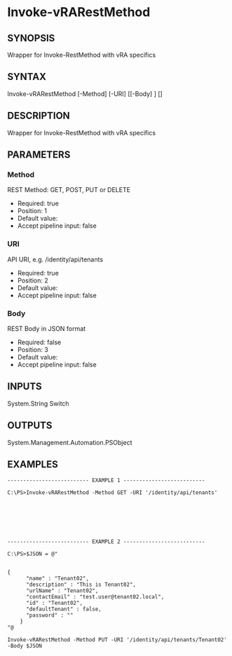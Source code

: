 # Invoke-vRARestMethod

## SYNOPSIS
    
Wrapper for Invoke-RestMethod with vRA specifics

## SYNTAX
 Invoke-vRARestMethod [-Method] <String> [-URI] <String> [[-Body] <String>] [<CommonParameters>]    

## DESCRIPTION

Wrapper for Invoke-RestMethod with vRA specifics

## PARAMETERS


### Method

REST Method: GET, POST, PUT or DELETE

* Required: true
* Position: 1
* Default value: 
* Accept pipeline input: false

### URI

API URI, e.g. /identity/api/tenants

* Required: true
* Position: 2
* Default value: 
* Accept pipeline input: false

### Body

REST Body in JSON format

* Required: false
* Position: 3
* Default value: 
* Accept pipeline input: false

## INPUTS

System.String
Switch

## OUTPUTS

System.Management.Automation.PSObject

## EXAMPLES
```
-------------------------- EXAMPLE 1 --------------------------

C:\PS>Invoke-vRARestMethod -Method GET -URI '/identity/api/tenants'







-------------------------- EXAMPLE 2 --------------------------

C:\PS>$JSON = @"


{
      "name" : "Tenant02",
      "description" : "This is Tenant02",
      "urlName" : "Tenant02",
      "contactEmail" : "test.user@tenant02.local",
      "id" : "Tenant02",
      "defaultTenant" : false,
      "password" : ""
    }
"@

Invoke-vRARestMethod -Method PUT -URI '/identity/api/tenants/Tenant02' -Body $JSON
```

